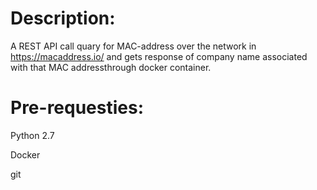 #  Description:

A REST API call quary for MAC-address over the network in  https://macaddress.io/  and gets response of company name associated with that MAC addressthrough docker container.

#  Pre-requesties:

Python 2.7

Docker

git


